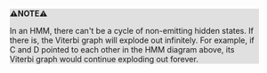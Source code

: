 <div style="margin:2em; background-color: #e0e0e0;">

<strong>⚠️NOTE️️️⚠️</strong>

In an HMM, there can't be a cycle of non-emitting hidden states. If there is, the Viterbi graph will explode out infinitely. For example, if C and D pointed to each other in the HMM diagram above, its Viterbi graph would continue exploding out forever.
</div>

